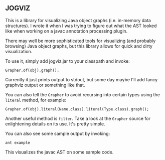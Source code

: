 JOGVIZ
------

This is a library for visualizing Java object graphs (i.e. in-memory data
structures). I wrote it when I was trying to figure out what the AST looked
like when working on a javac annotation processing plugin.

There may well be more sophisticated tools for visualizing (and probably
browsing) Java object graphs, but this library allows for quick and dirty
visualization.

To use it, simply add jogviz.jar to your classpath and invoke:

    Grapher.of(obj).graph();

Currently it just prints output to stdout, but some day maybe I'll add fancy
graphviz output or something like that.

You can also tell the `Grapher` to avoid recursing into certain types using the
`literal` method, for example:

    Grapher.of(obj).literal(Name.class).literal(Type.class).graph();

Another useful method is `filter`. Take a look at the `Grapher` source for
enlightening details on its use. It's pretty simple.

You can also see some sample output by invoking:

    ant example

This visualizes the javac AST on some sample code.
